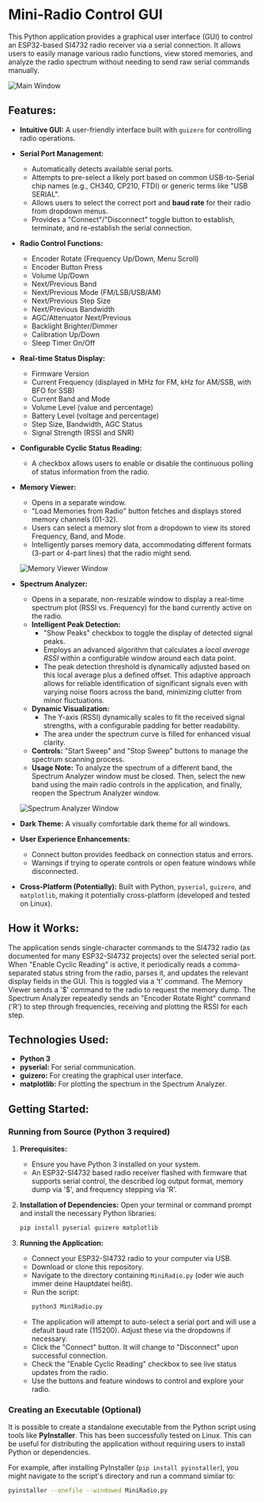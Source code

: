 # Mini-Radio Control GUI

This Python application provides a graphical user interface (GUI) to control an ESP32-based SI4732 radio receiver via a serial connection. It allows users to easily manage various radio functions, view stored memories, and analyze the radio spectrum without needing to send raw serial commands manually.

![Main Window](screenshot.png)

## Features:

*   **Intuitive GUI:** A user-friendly interface built with `guizero` for controlling radio operations.
*   **Serial Port Management:**
    *   Automatically detects available serial ports.
    *   Attempts to pre-select a likely port based on common USB-to-Serial chip names (e.g., CH340, CP210, FTDI) or generic terms like "USB SERIAL".
    *   Allows users to select the correct port and **baud rate** for their radio from dropdown menus.
    *   Provides a "Connect"/"Disconnect" toggle button to establish, terminate, and re-establish the serial connection.
*   **Radio Control Functions:**
    *   Encoder Rotate (Frequency Up/Down, Menu Scroll)
    *   Encoder Button Press
    *   Volume Up/Down
    *   Next/Previous Band
    *   Next/Previous Mode (FM/LSB/USB/AM)
    *   Next/Previous Step Size
    *   Next/Previous Bandwidth
    *   AGC/Attenuator Next/Previous
    *   Backlight Brighter/Dimmer
    *   Calibration Up/Down
    *   Sleep Timer On/Off
*   **Real-time Status Display:**
    *   Firmware Version
    *   Current Frequency (displayed in MHz for FM, kHz for AM/SSB, with BFO for SSB)
    *   Current Band and Mode
    *   Volume Level (value and percentage)
    *   Battery Level (voltage and percentage)
    *   Step Size, Bandwidth, AGC Status
    *   Signal Strength (RSSI and SNR)
*   **Configurable Cyclic Status Reading:**
    *   A checkbox allows users to enable or disable the continuous polling of status information from the radio.
*   **Memory Viewer:**
    *   Opens in a separate window.
    *   "Load Memories from Radio" button fetches and displays stored memory channels (01-32).
    *   Users can select a memory slot from a dropdown to view its stored Frequency, Band, and Mode.
    *   Intelligently parses memory data, accommodating different formats (3-part or 4-part lines) that the radio might send.
      
      ![Memory Viewer Window](memory.png)
    
*   **Spectrum Analyzer:**
    *   Opens in a separate, non-resizable window to display a real-time spectrum plot (RSSI vs. Frequency) for the band currently active on the radio.
    *   **Intelligent Peak Detection:**
        *   "Show Peaks" checkbox to toggle the display of detected signal peaks.
        *   Employs an advanced algorithm that calculates a *local average RSSI* within a configurable window around each data point.
        *   The peak detection threshold is dynamically adjusted based on this local average plus a defined offset. This adaptive approach allows for reliable identification of significant signals even with varying noise floors across the band, minimizing clutter from minor fluctuations.
    *   **Dynamic Visualization:**
        *   The Y-axis (RSSI) dynamically scales to fit the received signal strengths, with a configurable padding for better readability.
        *   The area under the spectrum curve is filled for enhanced visual clarity.
    *   **Controls:** "Start Sweep" and "Stop Sweep" buttons to manage the spectrum scanning process.
    *   **Usage Note:** To analyze the spectrum of a different band, the Spectrum Analyzer window must be closed. Then, select the new band using the main radio controls in the application, and finally, reopen the Spectrum Analyzer window.
 
       ![Spectrum Analyzer Window](spectrum.png)
    
*   **Dark Theme:** A visually comfortable dark theme for all windows.
*   **User Experience Enhancements:**
    *   Connect button provides feedback on connection status and errors.
    *   Warnings if trying to operate controls or open feature windows while disconnected.
*   **Cross-Platform (Potentially):** Built with Python, `pyserial`, `guizero`, and `matplotlib`, making it potentially cross-platform (developed and tested on Linux).

## How it Works:

The application sends single-character commands to the SI4732 radio (as documented for many ESP32-SI4732 projects) over the selected serial port.
When "Enable Cyclic Reading" is active, it periodically reads a comma-separated status string from the radio, parses it, and updates the relevant display fields in the GUI. This is toggled via a 't' command.
The Memory Viewer sends a '$' command to the radio to request the memory dump.
The Spectrum Analyzer repeatedly sends an "Encoder Rotate Right" command ('R') to step through frequencies, receiving and plotting the RSSI for each step.

## Technologies Used:

*   **Python 3**
*   **pyserial:** For serial communication.
*   **guizero:** For creating the graphical user interface.
*   **matplotlib:** For plotting the spectrum in the Spectrum Analyzer.

## Getting Started:

### Running from Source (Python 3 required)

1.  **Prerequisites:**
    *   Ensure you have Python 3 installed on your system.
    *   An ESP32-SI4732 based radio receiver flashed with firmware that supports serial control, the described log output format, memory dump via '$', and frequency stepping via 'R'.

2.  **Installation of Dependencies:**
    Open your terminal or command prompt and install the necessary Python libraries:
    ```bash
    pip install pyserial guizero matplotlib
    ```

3.  **Running the Application:**
    *   Connect your ESP32-SI4732 radio to your computer via USB.
    *   Download or clone this repository.
    *   Navigate to the directory containing `MiniRadio.py` (oder wie auch immer deine Hauptdatei heißt).
    *   Run the script:
        ```bash
        python3 MiniRadio.py
        ```
    *   The application will attempt to auto-select a serial port and will use a default baud rate (115200). Adjust these via the dropdowns if necessary.
    *   Click the "Connect" button. It will change to "Disconnect" upon successful connection.
    *   Check the "Enable Cyclic Reading" checkbox to see live status updates from the radio.
    *   Use the buttons and feature windows to control and explore your radio.

### Creating an Executable (Optional)

It is possible to create a standalone executable from the Python script using tools like **PyInstaller**. This has been successfully tested on Linux. This can be useful for distributing the application without requiring users to install Python or dependencies.

For example, after installing PyInstaller (`pip install pyinstaller`), you might navigate to the script's directory and run a command similar to:
```bash
pyinstaller --onefile --windowed MiniRadio.py
